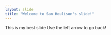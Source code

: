 ```yaml
---
layout: slide
title: "Welcome to Sam Houlison's slide!"
---
```

This is my best slide
Use the left arrow to go back!
